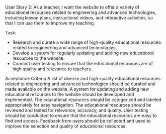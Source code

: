 User Story 2:
As a teacher, I want the website to offer a variety of educational resources related to engineering and advanced technologies, including lesson plans, instructional videos, and interactive activities, so that I can use them to improve my teaching.

Task:
* Research and curate a wide range of high-quality educational resources related to engineering and advanced technologies.
* Develop a system for regularly updating and adding new educational resources to the website.
* Conduct user testing to ensure that the educational resources are of high quality and relevance to teachers.

Acceptance Criteria
A list of diverse and high-quality educational resources related to engineering and advanced technologies should be curated and made available on the website.
A system for updating and adding new educational resources to the website should be developed and implemented.
The educational resources should be categorized and labeled appropriately for easy navigation.
The educational resources should be reviewed and tested for relevance, accuracy, and quality.
User testing should be conducted to ensure that the educational resources are easy to find and access.
Feedback from users should be collected and used to improve the selection and quality of educational resources.
